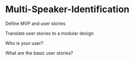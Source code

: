 # Multi-Speaker-Identification

Define MVP and user stories

Translate user stories to a modular design

Who is your user?

What are the basic user stories?
